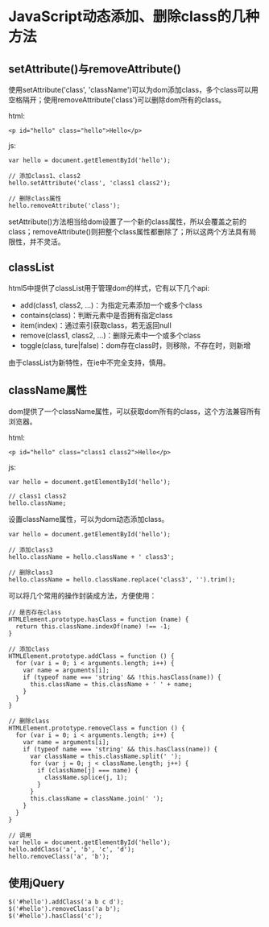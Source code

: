 # JavaScript动态添加、删除class的几种方法

## setAttribute()与removeAttribute()

使用setAttribute('class', 'className')可以为dom添加class，多个class可以用空格隔开；使用removeAttribute('class')可以删除dom所有的class。

html:

    <p id="hello" class="hello">Hello</p>

js:

    var hello = document.getElementById('hello');

    // 添加class1、class2
    hello.setAttribute('class', 'class1 class2');

    // 删除class属性
    hello.removeAttribute('class');

setAttribute()方法相当给dom设置了一个新的class属性，所以会覆盖之前的class；removeAttribute()则把整个class属性都删除了；所以这两个方法具有局限性，并不灵活。

## classList

html5中提供了classList用于管理dom的样式，它有以下几个api:

* add(class1, class2, ...)：为指定元素添加一个或多个class
* contains(class)：判断元素中是否拥有指定class
* item(index)：通过索引获取class，若无返回null
* remove(class1, class2, ...)：删除元素中一个或多个class
* toggle(class, ture|false)：dom存在class时，则移除，不存在时，则新增

由于classList为新特性，在ie中不完全支持，慎用。

## className属性

dom提供了一个className属性，可以获取dom所有的class，这个方法兼容所有浏览器。

html:

    <p id="hello" class="class1 class2">Hello</p>

js:

    var hello = document.getElementById('hello');

    // class1 class2
    hello.className;

设置className属性，可以为dom动态添加class。

    var hello = document.getElementById('hello');

    // 添加class3
    hello.className = hello.className + ' class3';

    // 删除class3
    hello.className = hello.className.replace('class3', '').trim();

可以将几个常用的操作封装成方法，方便使用：

    // 是否存在class
    HTMLElement.prototype.hasClass = function (name) {
      return this.className.indexOf(name) !== -1;
    }

    // 添加class
    HTMLElement.prototype.addClass = function () {
      for (var i = 0; i < arguments.length; i++) {
        var name = arguments[i];
        if (typeof name === 'string' && !this.hasClass(name)) {
          this.className = this.className + ' ' + name;
        }
      }
    }

    // 删除class
    HTMLElement.prototype.removeClass = function () {
      for (var i = 0; i < arguments.length; i++) {
        var name = arguments[i];
        if (typeof name === 'string' && this.hasClass(name)) {
          var className = this.className.split(' ');
          for (var j = 0; j < className.length; j++) {
            if (className[j] === name) {
              className.splice(j, 1);
            }
          }
          this.className = className.join(' ');
        }
      }
    }

    // 调用
    var hello = document.getElementById('hello');
    hello.addClass('a', 'b', 'c', 'd');
    hello.removeClass('a', 'b');

## 使用jQuery

    $('#hello').addClass('a b c d');
    $('#hello').removeClass('a b');
    $('#hello').hasClass('c');